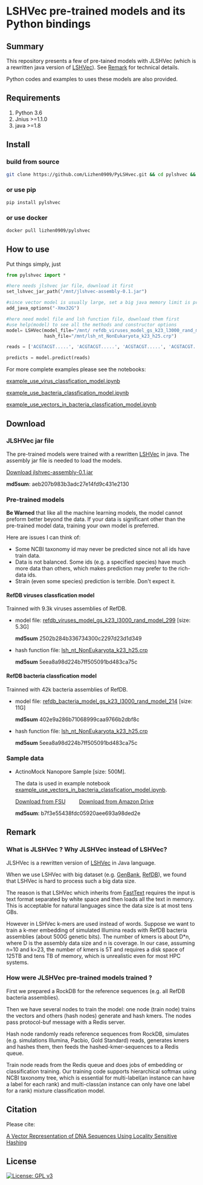 
# LSHVec pre-trained models and its Python bindings 


## Summary

This repository presents a few of pre-tained models with JLSHVec (which is a rewritten java version of  [LSHVec](https://github.com/Lizhen0909/LSHVec)).  See [Remark](#remark) for technical details.

Python codes and examples to uses these models are also provided. 


## Requirements

1. Python 3.6
2. Jnius >=1.1.0
3. java >=1.8

## Install

### build from source
```bash
git clone https://github.com/Lizhen0909/PyLSHvec.git && cd pylshvec && python setup.py install
```

### or use pip
```bash
pip install pylshvec
```

### or use docker
```bash
docker pull lizhen0909/pylshvec
```
## How to use

Put things simply, just

```python
from pylshvec import *

#here needs jlshvec jar file, download it first
set_lshvec_jar_path("/mnt/jlshvec-assembly-0.1.jar")

#since vector model is usually large, set a big java memory limit is preferred. 
add_java_options("-Xmx32G")

#here need model file and lsh function file, download them first
#use help(model) to see all the methods and constructor options 
model= LSHVec(model_file="/mnt/ refdb_viruses_model_gs_k23_l3000_rand_model_299", 
              hash_file="/mnt/lsh_nt_NonEukaryota_k23_h25.crp")

reads = ['ACGTACGT.....', 'ACGTACGT.....', 'ACGTACGT.....', 'ACGTACGT.....', ....]

predicts = model.predict(reads)

```

For more complete examples please see the notebooks:

[example_use_virus_classfication_model.ipynb](notebook/example_use_virus_classfication_model.ipynb)

[example_use_bacteria_classfication_model.ipynb](notebook/example_use_bacteria_classfication_model.ipynb)

[example_use_vectors_in_bacteria_classfication_model.ipynb](notebook/example_use_vectors_in_bacteria_classfication_model.ipynb)

## Download 

### JLSHVec jar file
  The pre-trained models were trained with a rewritten  [LSHVec](https://github.com/Lizhen0909/LSHVec) in java. 
  The assembly jar file is needed to load the models.

  [Download jlshvec-assembly-0.1.jar](https://www.amazon.com/clouddrive/share/4NiogpuW1lzBMyGmMlkrDbjhSMYpQgWjW5GUcKFR7Q6)
  
  **md5sum**: aeb207b983b3adc27e14fd9c431e2130



### Pre-trained models

**Be Warned** that like all the machine learning models, the model cannot preform better beyond the data. If your data is significant other than the pre-trained model data, training your own model is preferred. 

Here are issues I can think of:

* Some NCBI taxonomy id may never be predicted since not all ids have train data.
* Data is not balanced. Some ids (e.g. a specified species) have much more data than others, which makes prediction may prefer to the rich-data ids.
* Strain (even some species) prediction is terrible. Don't expect it.


#### RefDB viruses classfication model

Trainned with 9.3k viruses assemblies of RefDB.

* model file: [refdb_viruses_model_gs_k23_l3000_rand_model_299](https://www.amazon.com/clouddrive/share/RmoJ1lduzlqstAJFnKg0aAlx82AyCjnzKncfGjQIQMg) [size: 5.3G]

  **md5sum** 2502b284b336734300c2297d23d1d349 

* hash function file: [lsh_nt_NonEukaryota_k23_h25.crp](https://www.amazon.com/clouddrive/share/6ZNvMXMy30b4vc0RYNVG1lbf1ih8WgpoQ9w4lX91IXy)

  **md5sum** 5eea8a98d224b7ff505091bd483ca75c 

#### RefDB bacteria classfication model

Trainned with 42k bacteria assemblies of RefDB.

* model file: [refdb_bacteria_model_gs_k23_l3000_rand_model_214](https://www.amazon.com/clouddrive/share/LoXz6k229SwYuElPTHvu0SSJOq56nJenvBbOTGVeb9a) [size: 11G]

  **md5sum** 402e9a286b71068999caa9766b2dbf8c 

* hash function file: [lsh_nt_NonEukaryota_k23_h25.crp](https://www.amazon.com/clouddrive/share/6ZNvMXMy30b4vc0RYNVG1lbf1ih8WgpoQ9w4lX91IXy)

  **md5sum** 5eea8a98d224b7ff505091bd483ca75c 

### Sample data

* ActinoMock Nanopore Sample [size: 500M].

  The data is used in example notebook [example_use_vectors_in_bacteria_classfication_model.ipynb](notebook/example_use_vectors_in_bacteria_classfication_model.ipynb).
  
  [Download from FSU](http://ww2.cs.fsu.edu/~lshi/ActinoMock_Nanopore.seq.gz)
  &emsp;&emsp;
  [Download from Amazon Drive](https://www.amazon.com/clouddrive/share/eTIKYVLckXUCMnMQSpO8TCqZOwekmBrx23ZhMa3XO8d)
  
  **md5sum**: b7f3e55438fdc05920aee693a98ded2e

## Remark

### What is JLSHVec ? Why JLSHVec instead of LSHVec? 

JLSHVec is a rewritten version of [LSHVec](https://github.com/Lizhen0909/LSHVec) in Java language. 

When we use LSHVec with big dataset (e.g. [GenBank](https://www.ncbi.nlm.nih.gov/genbank/), [RefDB](https://www.ncbi.nlm.nih.gov/pubmed/12652131)), we found that LSHVec is hard to process such a big data size.

The reason is that LSHVec which inherits from [FastText](https://fasttext.cc/) requires the input is text format separated by white space and then loads all the text in memory. This is acceptable for natural languages since the data size is at most tens GBs.

However in LSHVec k-mers are used instead of words. Suppose we want to train a k-mer embedding of simulated Illumina reads with RefDB bacteria assemblies (about 500G genetic bits). The number of kmers is about D*n, where D is the assembly data size and n is coverage. In our case, assuming n=10 and k=23, the number of kmers is 5T and requires a disk space of 125TB and tens TB of memory, which is unrealistic even for most HPC systems.

### How were JLSHVec pre-trained models trained ?
First we prepared a RockDB for the reference sequences (e.g. all RefDB bacteria assemblies). 

Then we have several nodes to train the model: one node (train node) trains the vectors and others (hash nodes) generate and hash kmers. The nodes pass protocol-buf message with a Redis server. 

Hash node randomly reads reference sequences from RockDB, simulates (e.g. simulations Illumina, Pacbio, Gold Standard) reads, generates kmers and hashes them, then feeds the hashed-kmer-sequences to a Redis queue.

Train node reads from the Redis queue and does jobs of embedding or classification training.  Our training code supports hierarchical softmax using NCBI taxonomy tree, which is essential for multi-label(an instance can have a label for each rank) and multi-class(an instance can only have one label for a rank)  mixture classification model.

## Citation

Please cite:

[A Vector Representation of DNA Sequences Using Locality Sensitive Hashing](https://www.biorxiv.org/content/biorxiv/early/2019/08/06/726729.full.pdf)
## License 

[![License: GPL v3](https://img.shields.io/badge/License-GPLv3-blue.svg)](https://www.gnu.org/licenses/gpl-3.0)

